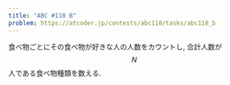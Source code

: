 ```yaml
---
title: "ABC #118 B"
problem: https://atcoder.jp/contests/abc118/tasks/abc118_b
---
```

食べ物ごとにその食べ物が好きな人の人数をカウントし, 合計人数が $$ N $$ 人である食べ物種類を数える.
